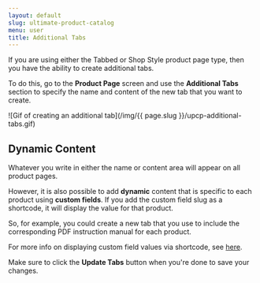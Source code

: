 ```yaml
---
layout: default
slug: ultimate-product-catalog
menu: user
title: Additional Tabs
---
```

If you are using either the Tabbed or Shop Style product page type, then you have the ability to create additional tabs.

To do this, go to the **Product Page** screen and use the **Additional Tabs** section to specify the name and content of the new tab that you want to create.

![Gif of creating an additional tab](/img/{{ page.slug }}/upcp-additional-tabs.gif)

## Dynamic Content

Whatever you write in either the name or content area will appear on all product pages. 

However, it is also possible to add **dynamic** content that is specific to each product using **custom fields**. If you add the custom field slug as a shortcode, it will display the value for that product. 

So, for example, you could create a new tab that you use to include the corresponding PDF instruction manual for each product.

For more info on displaying custom field values via shortcode, see [here](../custom-fields/shortcodes).

Make sure to click the **Update Tabs** button when you're done to save your changes.